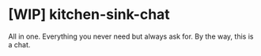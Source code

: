 # [WIP] kitchen-sink-chat
All in one. Everything you never need but always ask for. By the way, this is a chat.
